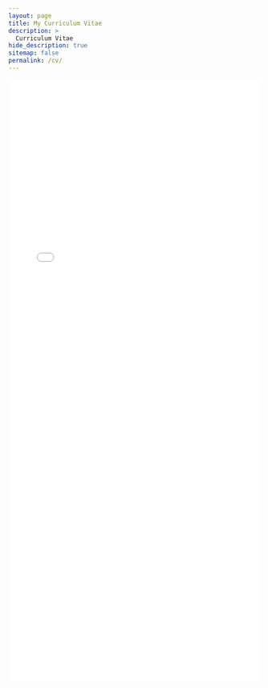 ```yaml
---
layout: page
title: My Curriculum Vitae
description: >
  Curriculum Vitae
hide_description: true
sitemap: false
permalink: /cv/
---
```


<embed src="Logan-S-CV.pdf" width="100%" height="1200px" type="application/pdf">
